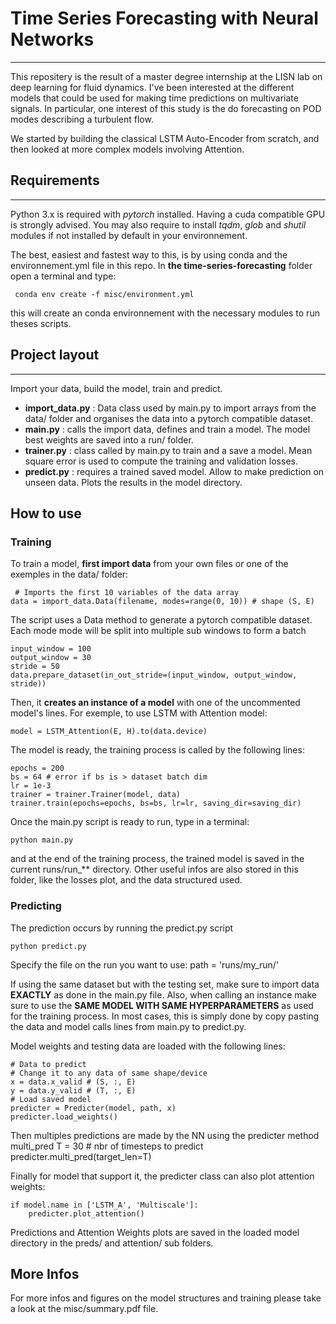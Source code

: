 # Time Series Forecasting with Neural Networks
--------

This repositery is the result of a master degree internship at the LISN lab on deep learning for fluid dynamics.
I've been interested at the different models that could be used for making time predictions on multivariate signals.
In particular, one interest of this study is the do forecasting on POD modes describing a turbulent flow. 

We started by building the classical LSTM Auto-Encoder from scratch, and then looked at more complex models involving Attention.

## Requirements
--------

Python 3.x is required with *pytorch* installed. Having a cuda compatible GPU is strongly advised. You may also require to install *tqdm*, *glob* and *shutil* modules if not installed by default in your environnement.

The best, easiest and fastest way to this, is by using conda and the environnement.yml file in this repo. In **the time-series-forecasting** folder open a terminal and type:

     conda env create -f misc/environment.yml
     
this will create an conda environnement with the necessary modules to run theses scripts.

## Project layout
--------

Import your data, build the model, train and predict.

<ul>
<li> <b>import_data.py</b> : Data class used by main.py to import arrays from the data/ folder and organises the data into a pytorch compatible dataset. </li>

<li>  <b>main.py</b>  : calls the import data, defines and train a model. The model best weights are saved into a run/ folder.</li>

<li>  <b>trainer.py</b>  : class called by main.py to train and a save a model. Mean square error is used to compute the training and validation losses.</li>

<li>  <b>predict.py</b>  : requires a trained saved model. Allow to make prediction on 
unseen data. Plots the results in the model directory. </li>
</ul>

## How to use

### Training

To train a model, **first import data** from your own files or one of the exemples in the data/ folder:

     # Imports the first 10 variables of the data array
    data = import_data.Data(filename, modes=range(0, 10)) # shape (S, E)
   
The script uses a Data method to generate a pytorch compatible dataset. Each mode mode will be split into multiple sub windows to form a batch

    input_window = 100
    output_window = 30
    stride = 50
    data.prepare_dataset(in_out_stride=(input_window, output_window, stride))

Then, it **creates an instance of a model** with one of the uncommented model's lines. For exemple, to use LSTM with Attention model:

    model = LSTM_Attention(E, H).to(data.device)

The model is ready, the training process is called by the following lines:

    epochs = 200
    bs = 64 # error if bs is > dataset batch dim
    lr = 1e-3
    trainer = trainer.Trainer(model, data)
    trainer.train(epochs=epochs, bs=bs, lr=lr, saving_dir=saving_dir)

Once the main.py script is ready to run, type in a terminal:

    python main.py

and at the end of the training process, the trained model is saved in the current runs/run_** directory. Other useful infos are also stored in this folder, like the losses plot, and the data structured used.

### Predicting

The prediction occurs by running the predict.py script

    python predict.py

Specify the file on the run you want to use:
    path = 'runs/my_run/'

If using the same dataset but with the testing set, make sure to import data **EXACTLY** as done in the main.py file.
Also, when calling an instance make sure to use the **SAME MODEL WITH SAME HYPERPARAMETERS** as used for the training process.
In most cases, this is simply done by copy pasting the data and model calls lines from main.py to predict.py.

Model weights and testing data are loaded with the following lines:

    # Data to predict
    # Change it to any data of same shape/device
    x = data.x_valid # (S, :, E)
    y = data.y_valid # (T, :, E)
    # Load saved model
    predicter = Predicter(model, path, x)
    predicter.load_weights()

Then multiples predictions are made by the NN using the predicter method multi_pred
    T = 30 # nbr of timesteps to predict
    predicter.multi_pred(target_len=T)

Finally for model that support it, the predicter class can also plot attention weights:

    if model.name in ['LSTM_A', 'Multiscale']:
        predicter.plot_attention()

Predictions and Attention Weights plots are saved in the loaded model directory in the preds/ and attention/ sub folders.

## More Infos

For more infos and figures on the model structures and training please take a look at the misc/summary.pdf file. 
